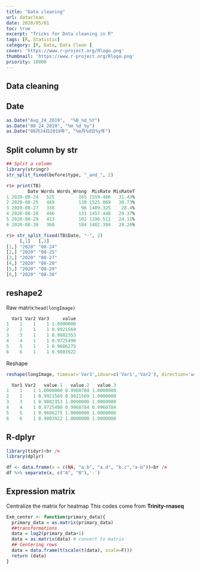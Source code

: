 ```yaml
---
title: "Data cleaning"
url: dataclean
date: 2020/05/01
toc: true
excerpt: "Tricks for Data cleaning in R"
tags: [R, Statistic]
category: [R, Data, Data Clean ]
cover: 'https://www.r-project.org/Rlogo.png'
thumbnail: 'https://www.r-project.org/Rlogo.png'
priority: 10000
---
```


## Data cleaning


## Date

```r
as.Date("Aug_24_2019",  "%B_%d_%Y")
as.Date("08_24_2019", "%m_%d_%y")
as.Date("08月24日2019年", "%m月%d日%y年")
```

<a name="8T9kT"></a>
## Split column by str

```r
## Split a column
library(stringr)
str_split_fixed(before$type, "_and_", 2)
```

```r
r$> print(TB)                                       
        Date Words Words_Wrong  MisRate MisRateT
1 2020-08-24   525         165 1559.486   31.43%
2 2020-08-25   449         138 1525.069   30.73%
3 2020-08-27   338          96 1409.325    28.4%
4 2020-08-28   446         131 1457.448   29.37%
5 2020-08-29   423         102 1196.511   24.11%
6 2020-08-30   368         104 1402.304   28.26%

r$> str_split_fixed(TB$Date, "-", 2)               
     [,1]   [,2]   
[1,] "2020" "08-24"
[2,] "2020" "08-25"
[3,] "2020" "08-27"
[4,] "2020" "08-28"
[5,] "2020" "08-29"
[6,] "2020" "08-30"
```


## reshape2
Raw matrix:`head(longImage)`
```R
  Var1 Var2 Var3     value
1    1    1    1 1.0000000
2    2    1    1 0.9921569
3    3    1    1 0.9882353
4    4    1    1 0.9725490
5    5    1    1 0.9686275
6    6    1    1 0.9803922
```

Reshape
```R
reshape(longImage, timevar='Var3',idvar=c('Var1','Var2'), direction='wide')
```

```R
  Var1 Var2   value.1   value.2   value.3
1    1    1 1.0000000 0.9960784 1.0000000
2    2    1 0.9921569 0.9921569 1.0000000
3    3    1 0.9882353 1.0000000 1.0000000
4    4    1 0.9725490 0.9960784 0.9960784
5    5    1 0.9686275 1.0000000 1.0000000
6    6    1 0.9803922 1.0000000 1.0000000
```

## R-dplyr

```R
library(tidyr)<br />
library(dplyr)

df <- data.frame(x = c(NA, "a.b", "a.d", "b.c","a-b"))<br />
df %>% separate(x, c("A", "B"),'-')
```


## Expression matrix

Centralize the matrix for heatmap
This codes come from **Trinity-rnaseq**

```r
Exm_center <- function(primary_data){
  primary_data = as.matrix(primary_data)
  ##transformations
  data = log2(primary_data+1)
  data = as.matrix(data) # convert to matrix
  ## Centering rows
  data = data.frame(t(scale(t(data), scale=F)))
  return (data)
}
```
